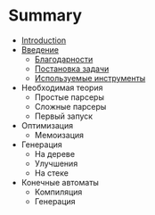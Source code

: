 # Summary

* [Introduction](README.md)
* [Введение](vvedenie.md)
   * [Благодарности](blagodarnosti.md)
   * [Постановка задачи](postanovka_zadachi.md)
   * [Используемые инструменты](ispolzuemie_instrumenti.md)
* Необходимая теория
   * Простые парсеры
   * Сложные парсеры
   * Первый запуск
* Оптимизация
   * Мемоизация
* Генерация
   * На дереве
   * Улучшения
   * На стеке
* Конечные автоматы
   * Компиляция
   * Генерация

